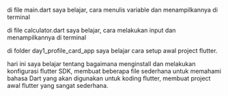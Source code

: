 di file main.dart saya belajar, cara menulis variable dan menampilkannya di terminal

di file calculator.dart saya belajar, cara melakukan input dan menampilkannya di terminal

di folder day1_profile_card_app saya belajar cara setup awal project flutter.


hari ini saya belajar tentang bagaimana menginstall dan melakukan konfigurasi flutter SDK, membuat beberapa file sederhana untuk memahami bahasa Dart yang akan digunakan untuk koding flutter, membuat project awal flutter yang sangat sederhana.
